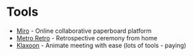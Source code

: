 # Tools

* [Miro](https://miro.com/) - Online collaborative paperboard platform
* [Metro Retro](https://metroretro.io/) - Retrospective ceremony from home
* [Klaxoon](https://klaxoon.com/) - Animate meeting with ease (lots of tools - paying)
